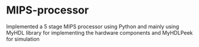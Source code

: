 # MIPS-processor
Implemented a 5 stage MIPS processor using Python and mainly using MyHDL library for implementing the hardware components and MyHDLPeek for simulation
